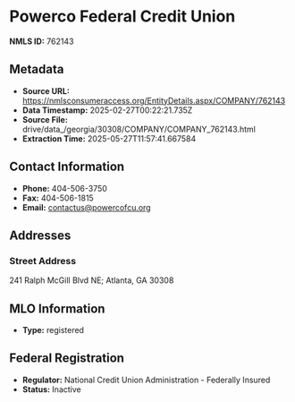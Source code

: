 # Powerco Federal Credit Union

**NMLS ID:** 762143

## Metadata
- **Source URL:** https://nmlsconsumeraccess.org/EntityDetails.aspx/COMPANY/762143
- **Data Timestamp:** 2025-02-27T00:22:21.735Z
- **Source File:** drive/data_/georgia/30308/COMPANY/COMPANY_762143.html
- **Extraction Time:** 2025-05-27T11:57:41.667584

## Contact Information
- **Phone:** 404-506-3750
- **Fax:** 404-506-1815
- **Email:** contactus@powercofcu.org

## Addresses
### Street Address
241 Ralph McGill Blvd NE; Atlanta, GA 30308

## MLO Information
- **Type:** registered

## Federal Registration
- **Regulator:** National Credit Union Administration - Federally Insured
- **Status:** Inactive
